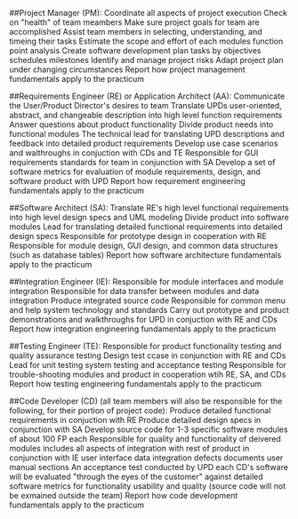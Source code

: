 ##Project Manager (PM):
	Coordinate all aspects of project execution
	Check on "health" of team meambers
	Make sure project goals for team are accomplished
	Assist team members in selecting, understanding, and timeing their tasks
	Estimate the scope and effort of each modules
		function point analysis
	Create software development plan
		tasks by objectives
		schedules
		milestones
	Identify and manage project risks
	Adapt project plan under changing circumstances
	Report how project management fundamentals apply to the practicum

##Requirements Engineer (RE) or Application Architect (AA):
	Communicate the User/Product Director's desires to team
	Translate UPDs user-oriented, abstract, and changeable description into high level function requirements
	Answer questions about product functionality
	Divide product needs into functional modules
	The technical lead for translating UPD descriptions and feedback into detailed product requirements
	Develop use case scenarios and walthroughs in conjuction with CDs and TE
	Responsible for GUI requirements standards for team in conjunction with SA
	Develop a set of software metrics for evaluation of module requirements, design, and software product
		with UPD
	Report how requirement engineering fundamentals apply to the practicum
	
##Software Architect (SA):
	Translate RE's high level functional requirements into high level design specs and UML modeling
	Divide product into software modules
	Lead for translating detailed functional requirements into detailed design specs
	Responsible for prototype design in cooperation with RE
	Responsible for module design, GUI design, and common data structures (such as database tables)
	Report how software architecture fundamentals apply to the practicum
	
##Integration Engineer (IE):
	Responsible for module interfaces
		and module integration
	Responsible for data transfer between modules
		and data integration
	Produce integrated source code
	Responsible for common menu
		and help system technology and standards
	Carry out prototype
		and product demonstrations
		and walkthroughs for UPD
		in conjuction with RE and CDs
	Report how integration engineering fundamentals apply to the practicum
	
##Testing Engineer (TE):
	Responsible for product functionality testing
		and quality assurance testing
	Design test ccase in conjunction with RE and CDs
	Lead for unit testing
		system testing
		and acceptance testing
	Responsible for trouble-shooting modules
		and product
		in cooperation wtih RE, SA, and CDs
	Report how testing engineering fundamentals apply to the practicum
	
##Code Developer (CD) (all team members will also be responsible for the following, for their portion of project code):
	Produce detailed functional requirements in conjuction with RE
	Produce detailed design specs in conjunction with SA
	Develop source code for 1-3 specific software modules of about 100 FP each
	Responsible for quality
		and functionality of deivered modules
		includes all aspects of integration with rest of product in conjunction with IE
			user interface
			data integration
			defects
			documents
			user manual sections
	An acceptance test conducted by UPD
		each CD's software will be evaluated "through the eyes of the customer"
		against detailed software metrics for functionality
			usability
			and quality
			(source code will not be exmained outside the team)
	Report how code development fundamentals apply to the practicum
